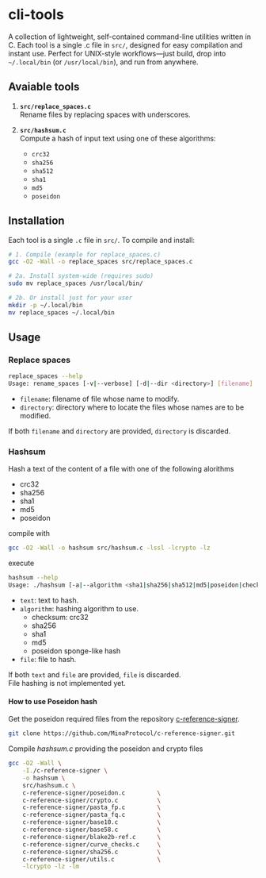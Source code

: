 # cli-tools
A collection of lightweight, self-contained command-line utilities written in C. Each tool is a single .c file in <code>src/</code>, designed for easy compilation and instant use. Perfect for UNIX-style workflows—just build, drop into <code>~/.local/bin</code> (or <code>/usr/local/bin</code>), and run from anywhere.

## Avaiable tools
1. **`src/replace_spaces.c`**  
   Rename files by replacing spaces with underscores.

2. **`src/hashsum.c`**  
   Compute a hash of input text using one of these algorithms:  
   - `crc32`  
   - `sha256`
   - `sha512`  
   - `sha1`  
   - `md5`  
   - `poseidon`
   
## Installation

Each tool is a single `.c` file in `src/`. To compile and install:

```bash
# 1. Compile (example for replace_spaces.c)
gcc -O2 -Wall -o replace_spaces src/replace_spaces.c

# 2a. Install system‐wide (requires sudo)
sudo mv replace_spaces /usr/local/bin/

# 2b. Or install just for your user
mkdir -p ~/.local/bin
mv replace_spaces ~/.local/bin
```
## Usage

### Replace spaces
```bash
replace_spaces --help
Usage: rename_spaces [-v|--verbose] [-d|--dir <directory>] [filename]
```
- <code>filename</code>: filename of file whose name to modify.
- <code>directory</code>: directory where to locate the files whose names are to be modified.

If both <code>filename</code> and <code>directory</code> are provided, <code>directory</code> is discarded.

### Hashsum
Hash a text of the content of a file with one of the following alorithms
- crc32
- sha256
- sha1
- md5
- poseidon

compile with 
```bash
gcc -O2 -Wall -o hashsum src/hashsum.c -lssl -lcrypto -lz
```
execute
```bash
hashsum --help
Usage: ./hashsum [-a|--algorithm <sha1|sha256|sha512|md5|poseidon|checksum>] [-f|--file <filename>] [text]
```
- <code>text</code>: text to hash.
- <code>algorithm</code>: hashing algorithm to use.
  - checksum: crc32
  - sha256
  - sha1
  - md5
  - poseidon sponge-like hash
- <code>file</code>: file to hash.

If both <code>text</code> and <code>file</code> are provided, <code>file</code> is discarded.</br>
File hashing is not implemented yet.

#### How to use Poseidon hash
Get the poseidon required files from the repository [c-reference-signer](https://github.com/MinaProtocol/c-reference-signer).
```bash
git clone https://github.com/MinaProtocol/c-reference-signer.git
```

Compile <i>hashsum.c</i> providing the poseidon and crypto files

```bash
gcc -O2 -Wall \
    -I./c-reference-signer \
    -o hashsum \
    src/hashsum.c \
    c-reference-signer/poseidon.c         \
    c-reference-signer/crypto.c           \
    c-reference-signer/pasta_fp.c         \
    c-reference-signer/pasta_fq.c         \
    c-reference-signer/base10.c           \
    c-reference-signer/base58.c           \
    c-reference-signer/blake2b-ref.c      \
    c-reference-signer/curve_checks.c     \
    c-reference-signer/sha256.c           \
    c-reference-signer/utils.c            \
    -lcrypto -lz -lm
```

